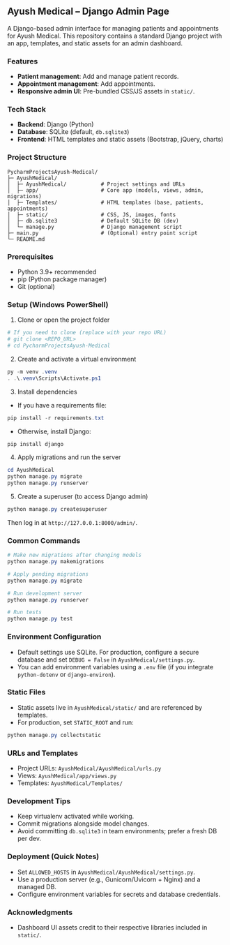 ## Ayush Medical – Django Admin Page

A Django-based admin interface for managing patients and appointments for Ayush Medical. This repository contains a standard Django project with an app, templates, and static assets for an admin dashboard.

### Features
- **Patient management**: Add and manage patient records.
- **Appointment management**: Add appointments.
- **Responsive admin UI**: Pre-bundled CSS/JS assets in `static/`.

### Tech Stack
- **Backend**: Django (Python)
- **Database**: SQLite (default, `db.sqlite3`)
- **Frontend**: HTML templates and static assets (Bootstrap, jQuery, charts)

### Project Structure
```
PycharmProjectsAyush-Medical/
├─ AyushMedical/
│  ├─ AyushMedical/           # Project settings and URLs
│  ├─ app/                    # Core app (models, views, admin, migrations)
│  ├─ Templates/              # HTML templates (base, patients, appointments)
│  ├─ static/                 # CSS, JS, images, fonts
│  ├─ db.sqlite3              # Default SQLite DB (dev)
│  └─ manage.py               # Django management script
├─ main.py                    # (Optional) entry point script
└─ README.md
```

### Prerequisites
- Python 3.9+ recommended
- pip (Python package manager)
- Git (optional)

### Setup (Windows PowerShell)
1) Clone or open the project folder
```powershell
# If you need to clone (replace with your repo URL)
# git clone <REPO_URL>
# cd PycharmProjectsAyush-Medical
```

2) Create and activate a virtual environment
```powershell
py -m venv .venv
. .\.venv\Scripts\Activate.ps1
```

3) Install dependencies
- If you have a requirements file:
```powershell
pip install -r requirements.txt
```
- Otherwise, install Django:
```powershell
pip install django
```

4) Apply migrations and run the server
```powershell
cd AyushMedical
python manage.py migrate
python manage.py runserver
```

5) Create a superuser (to access Django admin)
```powershell
python manage.py createsuperuser
```
Then log in at `http://127.0.0.1:8000/admin/`.

### Common Commands
```powershell
# Make new migrations after changing models
python manage.py makemigrations

# Apply pending migrations
python manage.py migrate

# Run development server
python manage.py runserver

# Run tests
python manage.py test
```

### Environment Configuration
- Default settings use SQLite. For production, configure a secure database and set `DEBUG = False` in `AyushMedical/settings.py`.
- You can add environment variables using a `.env` file (if you integrate `python-dotenv` or `django-environ`).

### Static Files
- Static assets live in `AyushMedical/static/` and are referenced by templates.
- For production, set `STATIC_ROOT` and run:
```powershell
python manage.py collectstatic
```

### URLs and Templates
- Project URLs: `AyushMedical/AyushMedical/urls.py`
- Views: `AyushMedical/app/views.py`
- Templates: `AyushMedical/Templates/`

### Development Tips
- Keep virtualenv activated while working.
- Commit migrations alongside model changes.
- Avoid committing `db.sqlite3` in team environments; prefer a fresh DB per dev.

### Deployment (Quick Notes)
- Set `ALLOWED_HOSTS` in `AyushMedical/AyushMedical/settings.py`.
- Use a production server (e.g., Gunicorn/Uvicorn + Nginx) and a managed DB.
- Configure environment variables for secrets and database credentials.


### Acknowledgments
- Dashboard UI assets credit to their respective libraries included in `static/`.
